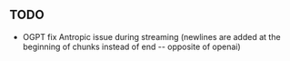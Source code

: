 
## TODO
 - OGPT fix Antropic issue during streaming (newlines are added at the beginning of chunks instead of end -- opposite of openai)
